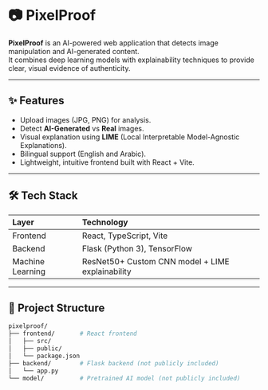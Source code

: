 # 📷 PixelProof

**PixelProof** is an AI-powered web application that detects image manipulation and AI-generated content.  
It combines deep learning models with explainability techniques to provide clear, visual evidence of authenticity.

---

## ✨ Features
- Upload images (JPG, PNG) for analysis.
- Detect **AI-Generated** vs **Real** images.
- Visual explanation using **LIME** (Local Interpretable Model-Agnostic Explanations).
- Bilingual support (English and Arabic).
- Lightweight, intuitive frontend built with React + Vite.

---

## 🛠️ Tech Stack

| Layer | Technology |
|:---|:---|
| Frontend | React, TypeScript, Vite |
| Backend | Flask (Python 3), TensorFlow |
| Machine Learning | ResNet50+ Custom CNN model + LIME explainability |

---

## 📂 Project Structure

```bash
pixelproof/
├── frontend/       # React frontend
│   ├── src/
│   ├── public/
│   └── package.json
├── backend/        # Flask backend (not publicly included)
│   └── app.py
└── model/          # Pretrained AI model (not publicly included)
